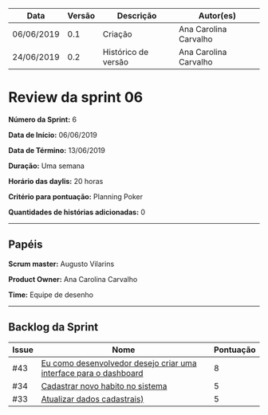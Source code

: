 | **Data** | **Versão** | **Descrição** | **Autor(es)** |
|---|---|---|---|
| 06/06/2019 | 0.1 | Criação | Ana Carolina Carvalho |
| 24/06/2019 | 0.2 | Histórico de versão | Ana Carolina Carvalho |

# Review da sprint 06

**Número da Sprint:** 6

**Data de Início:** 06/06/2019

**Data de Término:** 13/06/2019

**Duração:** Uma semana

**Horário das daylis:** 20 horas

**Critério para pontuação:** Planning Poker

**Quantidades de histórias adicionadas:** 0

----

## Papéis

**Scrum master:** Augusto Vilarins

**Product Owner:** Ana Carolina Carvalho

**Time:** Equipe de desenho

----


## Backlog da Sprint

|Issue|Nome|Pontuação|
|-----|----|-----|
|#43|[Eu como desenvolvedor desejo criar uma interface para o dashboard](https://github.com/conosco/conosco-api/issues/46)| 8 |
|#34|[Cadastrar novo habito no sistema ](https://github.com/conosco/conosco-api/issues/34)| 5 |
|#33|[Atualizar dados cadastrais)](https://github.com/conosco/conosco-api/issues/33)| 5 |